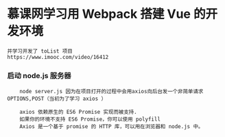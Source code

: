# 慕课网学习用 Webpack 搭建 Vue 的开发环境	
	并学习开发了 toList 项目
	https://www.imooc.com/video/16412

### 启动 node.js 服务器
```	
	node server.js 因为在项目打开的过程中会用axios向后台发一个非简单请求 OPTIONS,POST（当初为了学习 axios ）

	axios 依赖原生的 ES6 Promise 实现而被支持.
	如果你的环境不支持 ES6 Promise，你可以使用 polyfill
	Axios 是一个基于 promise 的 HTTP 库，可以用在浏览器和 node.js 中。 
```